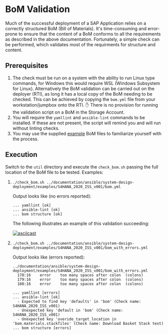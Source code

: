 # BoM Validation

Much of the successful deployment of a SAP Application relies on a correctly structured BoM (Bill of Materials). It's time-consuming and error-prone to ensure that the content of a BoM conforms to all the requirements as described in the above documentation. Fortunately, a simple check can be performed, which validates most of the requirments for structure and content.

## Prerequisites

1. The check must be run on a system with the ability to run Linux type commands, for Windows this would require WSL (Windows Subsystem for Linux). Alternatively the BoM validation can be carried out on the deployer (RTI), as long it has a local copy of the BoM needing to be checked. This can be achieved by copying the `bom.yml` file from your workstation/jumpbox onto the RTI.
:hand: There is no provision for running the validation script on a BoM in the Storage Account.
1. You will require the `yamllint` and `ansible-lint` commands to be installed. If these are not present, the script will remind you and will run without linting checks.
1. You may use the supplied [example](./examples/) BoM files to familiarize yourself with the process.

## Execution

Switch to the `util` directory and execute the `check_bom.sh` passing the full location of the BoM file to be tested. Examples:

1. `./check_bom.sh ../documentation/ansible/system-design-deployment/examples/S4HANA_2020_ISS_v001/bom.yml`

   Output looks like (no errors reported):

     ```text
     ... yamllint [ok]
     ... ansible-lint [ok]
     ... bom structure [ok]
     ```

   The following illustrates an example of this validation succeeding:

   [![asciicast](https://asciinema.org/a/380534.svg)](https://asciinema.org/a/380534)

1. `./check_bom.sh ../documentation/ansible/system-design-deployment/examples/S4HANA_2020_ISS_v001/bom_with_errors.yml`

   Output looks like (errors reported):

     ```text
     ../documentation/ansible/system-design-deployment/examples/S4HANA_2020_ISS_v001/bom_with_errors.yml
       178:16    error    too many spaces after colon  (colons)
       179:16    error    too many spaces after colon  (colons)
       180:16    error    too many spaces after colon  (colons)

     ... yamllint [errors]
     ... ansible-lint [ok]
       - Expected to find key 'defaults' in 'bom' (Check name: S4HANA_2020_ISS_v001)
       - Unexpected key 'default in 'bom' (Check name: S4HANA_2020_ISS_v001)
       - Unexpected key 'overide_target_location in 'bom.materials.stackfiles' (Check name: Download Basket Stack text)
     ... bom structure [errors]
     ```
